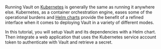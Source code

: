 Running Vault on [Kubernetes](https://kubernetes.io/) is generally the same as
running it anywhere else. Kubernetes, as a container orchestration engine, eases
some of the operational burdens and [Helm
charts](https://helm.sh/docs/topics/charts/) provide the benefit of a
refined interface when it comes to deploying Vault in a variety of different
modes.

In this tutorial, you will setup Vault and its dependencies with a Helm chart.
Then integrate a web application that uses the Kubernetes service account token
to authenticate with Vault and retrieve a secret.

